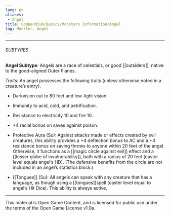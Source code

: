 ```yaml
---
lang: en
aliases:
 - Angel
title: Compendium/Basics/Monsters Information/Angel
tag: Monster. Angel
---
```



---

###### SUBTYPES


**Angel Subtype**: Angels are a race of celestials, or good [[outsiders]], native to the good-aligned Outer Planes.

_Traits_: An angel possesses the following traits (unless otherwise noted in a creature’s entry).

- Darkvision out to 60 feet and low-light vision.
    
- Immunity to acid, cold, and petrification.
    
- Resistance to electricity 10 and fire 10.
    
- +4 racial bonus on saves against poison.
    
- Protective Aura (Su): Against attacks made or effects created by evil creatures, this ability provides a +4 deflection bonus to AC and a +4 resistance bonus on saving throws to anyone within 20 feet of the angel. Otherwise, it functions as a [[magic circle against evil]] effect and a [[lesser globe of invulnerability]], both with a radius of 20 feet (caster level equals angel’s HD). (The defensive benefits from the circle are not included in an angel’s statistics block.)
    
- [[Tongues]] (Su): All angels can speak with any creature that has a language, as though using a [[tongues]]spell (caster level equal to angel’s Hit Dice). This ability is always active.

---

This material is Open Game Content, and is licensed for public use under the terms of the Open Game License v1.0a.
